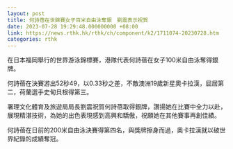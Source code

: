 ```yaml
---
layout: post
title: 何詩蓓在世錦賽女子百米自由泳奪銀　劉震表示祝賀
date: 2023-07-28 19:29:48.000000000 +08:00
link: https://news.rthk.hk/rthk/ch/component/k2/1711074-20230728.htm
categories: rthk
---
```


在日本福岡舉行的世界游泳錦標賽，港隊代表何詩蓓在女子100米自由泳奪得銀牌。

何詩蓓在決賽游出52秒49，以0.33秒之差，不敵澳洲19歲新星奧卡拉漢，屈居第二，荷蘭選手史甸貝根得第三。

署理文化體育及旅遊局局長劉震祝賀何詩蓓取得銀牌，讚揚她在比賽中全力以赴，展現精湛技術，為她的出色表現感到高興和驕傲，祝願她在其他賽事再創佳績。

何詩蓓在日前的200米自由泳決賽得第四名，與獎牌擦身而過，奧卡拉漢就以破世界紀錄的成績奪冠。
